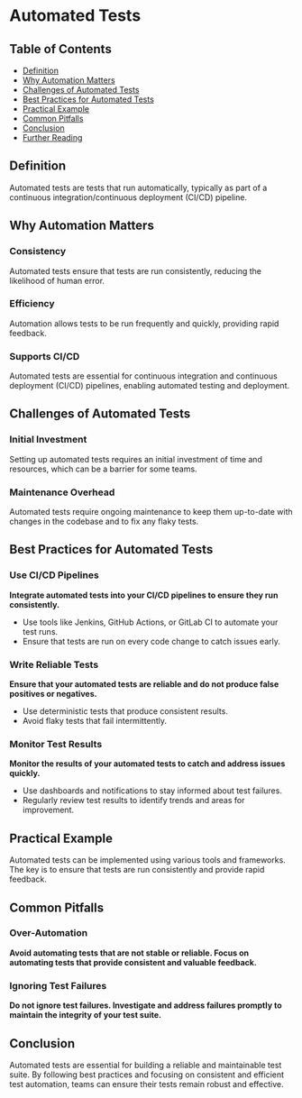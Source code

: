 # Automated Tests

## Table of Contents

- [Definition](#definition)
- [Why Automation Matters](#why-automation-matters)
- [Challenges of Automated Tests](#challenges-of-automated-tests)
- [Best Practices for Automated Tests](#best-practices-for-automated-tests)
- [Practical Example](#practical-example)
- [Common Pitfalls](#common-pitfalls)
- [Conclusion](#conclusion)
- [Further Reading](#further-reading)

## Definition
Automated tests are tests that run automatically, typically as part of a continuous integration/continuous deployment (CI/CD) pipeline.

## Why Automation Matters

### Consistency
Automated tests ensure that tests are run consistently, reducing the likelihood of human error.

### Efficiency
Automation allows tests to be run frequently and quickly, providing rapid feedback.

### Supports CI/CD
Automated tests are essential for continuous integration and continuous deployment (CI/CD) pipelines, enabling automated testing and deployment.

## Challenges of Automated Tests

### Initial Investment
Setting up automated tests requires an initial investment of time and resources, which can be a barrier for some teams.

### Maintenance Overhead
Automated tests require ongoing maintenance to keep them up-to-date with changes in the codebase and to fix any flaky tests.

## Best Practices for Automated Tests

### Use CI/CD Pipelines
**Integrate automated tests into your CI/CD pipelines to ensure they run consistently.**

- Use tools like Jenkins, GitHub Actions, or GitLab CI to automate your test runs.
- Ensure that tests are run on every code change to catch issues early.

### Write Reliable Tests
**Ensure that your automated tests are reliable and do not produce false positives or negatives.**

- Use deterministic tests that produce consistent results.
- Avoid flaky tests that fail intermittently.

### Monitor Test Results
**Monitor the results of your automated tests to catch and address issues quickly.**

- Use dashboards and notifications to stay informed about test failures.
- Regularly review test results to identify trends and areas for improvement.

## Practical Example
Automated tests can be implemented using various tools and frameworks. The key is to ensure that tests are run consistently and provide rapid feedback.

## Common Pitfalls

### Over-Automation
**Avoid automating tests that are not stable or reliable. Focus on automating tests that provide consistent and valuable feedback.**

### Ignoring Test Failures
**Do not ignore test failures. Investigate and address failures promptly to maintain the integrity of your test suite.**

## Conclusion
Automated tests are essential for building a reliable and maintainable test suite. By following best practices and focusing on consistent and efficient test automation, teams can ensure their tests remain robust and effective.
